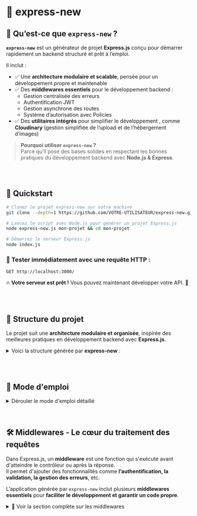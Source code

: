 # 🚀 express-new

## 📌 Qu’est-ce que `express-new` ?

**`express-new`** est un générateur de projet **Express.js** conçu pour démarrer rapidement un backend structuré et prêt à l’emploi.

Il inclut :
- ✅ Une **architecture modulaire et scalable**, pensée pour un développement propre et maintenable  
- ✅ Des **middlewares essentiels** pour le développement backend :  
   - Gestion centralisée des erreurs  
   - Authentification JWT  
   - Gestion asynchrone des routes  
   - Système d’autorisation avec Policies
- ✅ Des **utilitaires intégrés** pour simplifier le développement , comme **Cloudinary** (gestion simplifiée de l’upload et de l’hébergement d’images)

> **Pourquoi utiliser `express-new` ?**  
> Parce qu’il pose des bases solides en respectant les bonnes pratiques du développement backend avec **Node.js & Express**.

<br><br/>

## 🚀 Quickstart


```sh
# Clonez le projet express-new sur votre machine
git clone --depth=1 https://github.com/VOTRE-UTILISATEUR/express-new.git && cd express-new

# Lancez le script avec Node.js pour générer un projet Express.js
node express-new.js mon-projet && cd mon-projet

# Démarrez le serveur Express.js
node index.js
```

### 🔗 Tester immédiatement avec une requête HTTP :
```http
GET http://localhost:3000/
```

🔥 **Votre serveur est prêt !** Vous pouvez maintenant développer votre API. 🚀

<br><br/>

## 📂 Structure du projet

Le projet suit une **architecture modulaire et organisée**, inspirée des meilleures pratiques en développement backend avec **Express.js**.

<details>
<summary>Voici la structure générée par <strong>express-new</strong> :</summary>

```
/mon-projet
│── config/            # Configuration de l'application (ex: connexion à la DB, API externes)
│   ├── cloudinary.js  # Configuration de Cloudinary pour le stockage des fichiers
│   ├── database.js    # Connexion à la base de données MongoDB
│
│── src/               # Contient toute la logique métier de l’application
│   │── controllers/   # Gestion des requêtes HTTP et logique applicative
│   │   ├── auth_controller.js  # Contrôleur pour l'authentification
│   │
│   │── middlewares/   # Middlewares Express.js pour le traitement des requêtes
│   │   ├── async-handler.js    # Middleware pour gérer proprement les erreurs async
│   │   ├── auth_middleware.js  # Middleware d'authentification (JWT)
│   │   ├── authorize.js        # Middleware d’autorisation basé sur les policies
│   │   ├── error-handler.js    # Gestion centralisée des erreurs
│   │
│   │── models/        # Définition des schémas Mongoose pour MongoDB
│   │   ├── User.js    # Modèle utilisateur
│   │
│   │── policies/      # Système d’autorisation (façon Pundit en Ruby)
│   │   ├── base_policy.js  # Base des policies utilisées pour l’accès aux ressources
│   │
│   │── routes/        # Définition des routes de l’API
│   │   ├── auth.js    # Routes liées à l'authentification
│   │
│   │── scripts/       # Scripts utilitaires exécutables manuellement
│   │   ├── console.js # Interface REPL pour interagir avec la base de données
│   │   ├── seed.js    # Script pour insérer des données initiales (seeding)
│   │
│   │── services/      # Services dédiés aux actions métiers transversales
│   |
│   │── utils/             # Fonctions utilitaires globales
│   │   ├── cloudinary.js  # Gestion des uploads sur Cloudinary
│   │   ├── errors.js      # Définition des classes d'erreurs personnalisées
│   │   ├── format.js      # Fonctions de formatage diverses
│   │   ├── mongo_errors.js # Gestion des erreurs MongoDB
│
│── index.js           # Point d’entrée principal du serveur Express.js
│── .env               # Variables d’environnement (⚠ à ne pas commit)
│── .gitignore         # Fichiers à ignorer par Git (ex: node_modules, .env)
│── package.json       # Dépendances et scripts npm
│── package-lock.json  # Verrouillage des versions des dépendances
```
---
</details>

<!---
### **📌 Explication de l’architecture**
L’application suit **une organisation claire** où chaque dossier a un rôle bien défini :

1️⃣ **`config/`** → Centralise les fichiers de configuration (DB, Cloudinary, etc.).  
2️⃣ **`src/`** → Contient **tout le code métier** de l’application.  
   - **`controllers/`** → Gèrent la logique des requêtes HTTP.  
   - **`middlewares/`** → Middlewares Express pour authentification, erreurs, etc.  
   - **`models/`** → Définition des schémas MongoDB.  
   - **`policies/`** → Gestion fine des permissions utilisateur.  
   - **`routes/`** → Définit les routes de l’API.  
   - **`scripts/`** → Scripts utiles à exécuter manuellement.  
   - **`services/`** → Pour encapsuler la logique métier partagée.
   - **`utils/`** → Regroupe des fonctions utilitaires globales.

3️⃣ **Fichiers racine (`index.js`, `.env`, `.gitignore`...)** → Gestion du serveur et configuration.  
---
-->
<br></br>

## 🚀 Mode d'emploi

<details>
<summary>Dérouler le mode d'emploi détaillé</summary>

### 📥 Récupérer le script `express-new`
<details>
<summary>Vous pouvez récupérer le fichier du script avec Git</strong> ou <strong>cURL</strong> :</summary>

#### 🔹 Option 1 : Cloner le dépôt (Git)
```sh
git clone --depth=1 https://github.com/VOTRE-UTILISATEUR/express-new.git && cd express-new
```

#### 🔹 Option 2 : Télécharger uniquement le script (cURL)
```sh
curl -o express-new.js https://raw.githubusercontent.com/VOTRE-UTILISATEUR/express-new/main/express-new.js
```
---
</details>


### 🛠 Générer un projet Express.js

<details>
<summary>Vous pouvez générer un projet Express.js en exécutant directement le script avec <strong>Node.js</strong> :</summary>

```sh
node express-new.js mon-projet
```

Cela va créer un projet backend **Express.js** préconfiguré dans le dossier `mon-projet`.

---
</details>

#### 🔧 Rendre la commande `express-new` disponible globalement  
<details>
<summary>Si vous souhaitez pouvoir exécuter `express-new mon-projet` <strong>depuis n'importe où dans votre terminal</strong> vous pouvez ajouter le script dans un répertoire accessible via votre <strong>$PATH</strong> :</summary>

```sh
chmod +x express-new.js
mv express-new.js /usr/local/bin/express-new
```

Après cela, vous pourrez utiliser la commande raccourcie :

```sh
express-new mon-projet
```
</details>


### 🚀 Démarrer le serveur
<details>
<summary>On démarre le serveur comme ceci :</summary>

#### 📌 Méthode classique :
```sh
node index.js
```
#### 📌 Avec `nodemon` (auto-rechargement) :
```sh
npx nodemon index.js
```

#### Ou si `nodemon` est installé globalement :
```sh
nodemon index.js
```

---
</details>


### 🔗 Tester l’API avec Postman

<details>
<summary>Voici les 3 endpoints disponibles nativement :</summary>

#### 📌 Accéder à la page d’accueil (GET)
```http
GET http://localhost:3000/
```

#### 📌 Créer un utilisateur (Signup) (POST)
```http
POST http://localhost:3000/auth/signup
```

Content-Type: application/json
```json
{
  "email": "test@example.com",
  "password": "monpassword"
}
```

#### 📌 Se connecter (Login) (POST)
```http
POST http://localhost:3000/auth/login
```

Content-Type: application/json
```json
{
  "email": "test@example.com",
  "password": "monpassword"
}
```

🛠 **La réponse contient un token JWT** à utiliser pour les requêtes authentifiées.

---
</details>

🔥 **Votre serveur est opérationnel ! Vous pouvez maintenant explorer et étendre l’API.** 🚀
</details>
<br><br/>

## 🛠 Middlewares - Le cœur du traitement des requêtes

Dans Express.js, un **middleware** est une fonction qui s'exécute avant d'atteindre le contrôleur ou après la réponse.  
Il permet d'ajouter des fonctionnalités comme **l’authentification, la validation, la gestion des erreurs**, etc.

L’application générée par `express-new` inclut plusieurs **middlewares essentiels** pour **faciliter le développement et garantir un code propre**.

<details>
  <summary>📌 Voir la section complète sur les middlewares</summary>


---

### 🛠 `async-handler.js` - Gestion propre des erreurs asynchrones

Dans Express.js, une **erreur survenue dans une fonction `async` ne sera pas captée automatiquement**, ce qui peut **planter le serveur** si elle n'est pas gérée correctement.
<details>
  <summary>Détail</summary>

#### ✅ Problème sans `async-handler`
Sans gestion globale, chaque route nécessiterait **un `try/catch` manuel**, comme ceci :

```javascript
router.post("/signup", async (req, res, next) => {
  try {
    const user = await User.create(req.body);
    res.status(201).json(user);
  } catch (error) {
    next(error);
  }
});
```

👉 **C’est répétitif et peu élégant.**

---

#### 🚀 Solution avec `async-handler`
Le middleware **`async-handler.js`** permet d’écrire des routes **plus propres et plus lisibles** :

```javascript
const asyncHandler = require("../middlewares/async-handler");

router.post(
  "/signup",
  asyncHandler(async (req, res) => {
    const user = await User.create(req.body);
    res.status(201).json(user);
  })
);
```

✅ **L’erreur est automatiquement captée et transmise au gestionnaire global** (`error-handler.js`), sans avoir besoin d’écrire un `try/catch` à chaque fois.

---

#### 📌 Pourquoi utiliser `async-handler.js` ?
✔ **Réduit la duplication du code** (plus besoin de `try/catch` partout)  
✔ **Capture automatiquement les erreurs** et les transmet au middleware d’erreur  
✔ **Facilite la lecture et la maintenance du code**  

---

### 🔎 Résumé :
| 🛠 Middleware | 📌 Rôle |
|--------------|------------------------------------------------|
| `async-handler.js` | Capture les erreurs des fonctions `async` et les transmet au gestionnaire d'erreurs |

---
</details>

### 🔑 `auth_middleware.js` - Identification de l’utilisateur via JWT

Ce middleware s’assure qu’un **utilisateur est bien authentifié** avant d’accéder à certaines routes.  
Il **ne gère pas les permissions**, il se contente **d’identifier l’utilisateur connecté** à partir de son token JWT.

<details>
  <summary>Détail</summary>

---

#### ✅ Problème sans `auth_middleware`
Sans authentification, **l’API ne sait pas qui fait la requête** :

```javascript
router.get("/profile", async (req, res) => {
  res.json({ message: "Bienvenue sur votre profil !" });
});
```
👉 **L'API ne fait aucune distinction entre un utilisateur connecté et un utilisateur anonyme.**  
👉 **On ne sait pas *qui* accède à cette route.**  

---

#### 🚀 Solution avec `auth_middleware.js`
Le middleware **`auth_middleware.js`** vérifie la présence d’un **JWT valide** et **ajoute `req.user`** pour identifier l’utilisateur.

```javascript
const authMiddleware = require("../middlewares/auth_middleware");

router.get("/profile", authMiddleware, async (req, res) => {
  res.json({ message: `Bienvenue, ${req.user.email} !` });
});
```

✅ **Si l’utilisateur n’a pas de token ou si celui-ci est invalide, il reçoit une erreur `401 Unauthorized`.**  
✅ **Si le token est valide, `req.user` est rempli avec les infos de l’utilisateur.**  

---

#### 📌 Pourquoi utiliser `auth_middleware.js` ?
✔ **Permet d’identifier l’utilisateur connecté** via JWT  
✔ **Ajoute automatiquement `req.user` pour les routes protégées**  
✔ **Bloque les requêtes non authentifiées (`401 Unauthorized`)**  
✔ **Facilite l’accès aux informations de l’utilisateur dans les contrôleurs**  

---

### 🔎 Résumé :
| 🛠 Middleware | 📌 Rôle |
|--------------|------------------------------------------------|
| `auth_middleware.js` | Vérifie l’authentification et attache `req.user` à la requête |

## 🔐 Comprendre le fonctionnement de JWT (JSON Web Token)

L’authentification dans ce projet repose sur **JWT (JSON Web Token)**, un standard permettant **d’identifier un utilisateur sans stocker de session côté serveur**.

---

### 📌 Comment fonctionne JWT ?
<details>
  <summary>Détail</summary>
Un <strong>JWT est un jeton signé</strong> qui contient des informations encodées sous forme de trois parties :

```
HEADER.PAYLOAD.SIGNATURE
```

#### 1️⃣ **Header (en-tête)**
- Indique **le type de jeton** (`JWT`) et **l’algorithme de signature** (`HS256`, `RS256`, etc.).
- Ex :  
```json
{
  "alg": "HS256",
  "typ": "JWT"
}
```

#### 2️⃣ **Payload (charge utile)**
- Contient **les données encodées** du jeton, par exemple l’`userId` :
```json
{
  "userId": "67b96ca51d78909d570564dc",
  "iat": 1740204232,
  "exp": 1740809032
}
```
👉 **Ce payload n’est pas chiffré** → il est juste encodé en Base64, donc **facilement lisible**.  
👉 **Il ne doit jamais contenir d’informations sensibles** (ex: mot de passe).  

#### 3️⃣ **Signature**
- Permet de **vérifier l’authenticité** du jeton.  
- Générée avec un secret (`JWT_SECRET`) pour s’assurer que personne n’a modifié le token.  

---

### 🔄 Processus d’authentification avec JWT
1️⃣ **Lors de la connexion (`/auth/login`)**  
   - L’API génère un JWT et l’envoie au client :
```javascript
const token = jwt.sign({ userId: user._id }, process.env.JWT_SECRET, { expiresIn: "7d" });
```
  
2️⃣ **À chaque requête protégée**  
   - Le client envoie son JWT dans le header `Authorization` :
```http
GET /profile
Authorization: Bearer eyJhbGciOiJIUzI1NiIsInR...
```

3️⃣ **Le serveur vérifie et décode le token (`auth_middleware.js`)**  
   - Si la signature est correcte et que le token n’a pas expiré, l’API **récupère `userId` et attache l’utilisateur à `req.user`**.

---

### 🎯 Pourquoi utiliser JWT ?
✔ **Stateless** : Pas besoin de stocker des sessions côté serveur  
✔ **Rapide** : Simple échange de token → moins de requêtes en base  
✔ **Sécurisé** : La signature empêche la modification du token  

---

### ⚠️ Bonnes pratiques de sécurité avec JWT
🔹 **Utiliser des tokens courts (ex: 1h) + un refresh token** pour limiter les risques.  
🔹 **Ne jamais stocker un JWT en localStorage** (risque XSS) → privilégier `httpOnly cookies`.  
🔹 **Toujours utiliser HTTPS** pour éviter le vol de tokens (MITM attacks).  
🔹 **Ne pas stocker d’informations sensibles dans le JWT** (il est lisible par tous).  

---

🔥 **Avec JWT, l’authentification est rapide, efficace et sécurisée !** 🚀
</details>
</details>

### 🔒 `authorize.js` - Gestion des autorisations avec Policies


#### 📌 Pourquoi un middleware d'autorisation ?
L’**authentification (`auth_middleware.js`)** permet d’identifier l’utilisateur, mais **ne suffit pas** pour sécuriser les accès.  
On a besoin d’un **système d’autorisation** pour définir **qui a le droit de faire quoi**.

<details>
  <summary>Détail</summary>

🔹 **Exemple concret :**  
- Un utilisateur authentifié **peut voir son propre profil**, mais **pas celui des autres**.  
- Seul un **admin** peut supprimer un utilisateur.  

C’est là qu’intervient **`authorize.js`**, qui **vérifie si l’utilisateur a les permissions requises avant d’exécuter une action**.

---

#### ✅ Problème sans `authorize.js`
Sans autorisation, **tous les utilisateurs connectés peuvent modifier n’importe quelle ressource**.

##### ❌ Suppression d’un utilisateur sans contrôle :
```javascript
router.delete("/users/:id", async (req, res) => {
  await User.findByIdAndDelete(req.params.id);
  res.json({ message: "Utilisateur supprimé" });
});
```
👉 **N'importe qui peut supprimer un utilisateur** sans restriction.

---

#### 🚀 Solution avec `authorize.js`
Avec `authorize.js`, on **vérifie les permissions de l’utilisateur** avant d’exécuter l’action.

#### 🔹 Fonctionnement du middleware
1️⃣ **Récupération du modèle** et de l’objet concerné (ex: `User.findById(req.params.id)`).  
2️⃣ **Chargement de la Policy associée** (`UserPolicy`, `OfferPolicy`, etc.).  
3️⃣ **Exécution de la vérification** avec la méthode définie dans la Policy (`policy.destroy()` pour une suppression).  
4️⃣ **Si autorisé** → on continue, sinon on bloque avec une erreur `403 Forbidden`.

##### 🔧 Exemple d'utilisation :
```javascript
const authorize = require("../middlewares/authorize");
const User = require("../models/User");

router.delete(
  "/users/:id",
  authMiddleware, // ✅ Vérifie que l'utilisateur est authentifié
  authorize(User, "destroy"), // ✅ Vérifie s'il a le droit de supprimer
  async (req, res) => {
    await User.findByIdAndDelete(req.params.id);
    res.json({ message: "Utilisateur supprimé" });
  }
);
```
✅ **Seul un utilisateur autorisé peut supprimer un compte**.  
✅ **La logique d'autorisation est centralisée dans une Policy**.

---

#### 🛠 Comment fonctionne `authorize.js` ?
Voici l’implémentation simplifiée du middleware :

```javascript
const { ForbiddenError } = require("../utils/errors");

const authorize = (Model, action) => {
  return async (req, res, next) => {
    // ✅ 1. Récupération de l'objet si un `req.params.id` est présent
    const record = req.params.id ? await Model.findById(req.params.id) : null;

    // ✅ 2. Chargement de la Policy associée au modèle
    const PolicyClass = require(`../policies/${Model.modelName.toLowerCase()}_policy`);
    const policy = new PolicyClass(req.user, record);

    // ✅ 3. Vérification de l'autorisation
    if (!policy[action]()) {
      return next(new ForbiddenError()); // ⛔ Erreur 403 si non autorisé
    }

    next(); // 🎯 Tout est validé, on continue
  };
};

module.exports = authorize;
```

---

### 📜 Les Policies et `base_policy.js`
Le middleware `authorize.js` repose sur un **système de Policies** pour gérer **finement les autorisations**.  

<details>
   <summary>Détail</summary>

👉 **Une Policy** est une classe qui définit **qui peut faire quoi sur une ressource donnée**.  
👉 **`base_policy.js`** sert de **classe parent**, mais **n'impose aucun comportement par défaut**.  
👉 **Chaque Policy enfant doit implémenter explicitement ses propres méthodes (`show()`, `update()`, `destroy()`, etc.)**.

---

### 📌 Comment fonctionne une Policy ?

Chaque **Policy** :
1️⃣ **Reçoit l’utilisateur (`req.user`) et la ressource (`record`)** concernée.  
2️⃣ **Hérite de `base_policy.js`**, qui offre uniquement **des outils communs**, sans forcer de logique par défaut.  
3️⃣ **Implémente explicitement les règles d’autorisation** dans chaque Policy spécifique (`user_policy.js`, `offer_policy.js`, etc.).  

---

### 🛠 Implémentation de `base_policy.js`
```javascript
class BasePolicy {
  constructor(user, record) {
    this.user = user;
    this.record = record;
  }

  // ✅ Vérifie si l'utilisateur est le propriétaire de la ressource
  isOwner() {
    return (
      this.user &&
      this.record &&
      this.user._id.toString() === this.record.owner.toString()
    );
  }
}

module.exports = BasePolicy;
```
🔹 **Aucune règle d’autorisation n’est définie dans `base_policy.js`**.  
🔹 **Les Policies spécifiques doivent implémenter leurs propres règles (`show()`, `update()`, `destroy()`, etc.).**  

---

### 🔎 Exemple d'une Policy spécifique : `user_policy.js`
Dans une Policy spécifique, on définit explicitement les **règles d’accès** :

```javascript
const BasePolicy = require("./base_policy");

class UserPolicy extends BasePolicy {
  // ✅ Seul l'utilisateur lui-même ou un admin peut voir son profil
  show() {
    return this.user && (this.isOwner() || this.user.isAdmin);
  }

  // ✅ Seul l'utilisateur lui-même peut modifier son profil
  update() {
    return this.user && this.isOwner();
  }

  // ✅ Seul un admin peut supprimer un utilisateur
  destroy() {
    return this.user && this.user.isAdmin;
  }
}

module.exports = UserPolicy;
```

---

### 📌 Résumé des Policies
| 📜 Policy | 📌 Rôle |
|-----------|--------------------------------------------------|
| `base_policy.js` | Classe parent qui fournit `isOwner()`, mais aucune règle par défaut |
| `user_policy.js` | Définit les règles d’accès pour les utilisateurs |
| `offer_policy.js` | Définit les règles d’accès pour les offres (ex: marketplace) |

✅ **Oblige les développeurs à définir explicitement les permissions**  
✅ **Évite d’avoir des permissions implicites mal comprises**  
✅ **Utilise `isOwner()` pour simplifier les vérifications courantes**  

---

🔥 **Avec `base_policy.js`, chaque Policy est claire et totalement contrôlée par le développeur !** 🚀

</details>


#### 🔎 Résumé
| 🛠 Middleware | 📌 Rôle |
|--------------|------------------------------------------------|
| `authorize.js` | Vérifie si l’utilisateur a le droit d’exécuter une action sur une ressource |

✅ **Séparation claire entre authentification (`qui ?`) et autorisation (`a-t-il le droit ?`)**  
✅ **Centralisation de la logique avec les Policies (`base_policy.js`, `user_policy.js`, etc.)**  
✅ **Facilite la maintenance et l’ajout de nouvelles règles d’accès**  

---

🔥 **Avec `authorize.js`, la gestion des permissions devient flexible et sécurisée !** 🚀
</details>

### ❌ `error-handler.js` - Gestion centralisée des erreurs

#### 📌 Pourquoi un middleware de gestion des erreurs ?
Lorsqu’une erreur survient dans Express.js, **elle doit être capturée et traitée proprement** pour éviter :
- De renvoyer des erreurs non gérées aux utilisateurs.
- D’afficher des messages sensibles en production.
- De dupliquer du code de gestion des erreurs dans chaque route.

<details>
<summary>Détail</summary>

Le **middleware `error-handler.js`** permet de **centraliser la gestion des erreurs** et d’envoyer des réponses formatées de manière uniforme.

---

#### ✅ Problème sans `error-handler.js`
Sans gestion centralisée, chaque route devrait capturer et traiter manuellement ses erreurs :

```javascript
router.get("/example", async (req, res) => {
  try {
    const data = await someAsyncFunction();
    res.json(data);
  } catch (error) {
    res.status(500).json({ error: "Une erreur est survenue" });
  }
});
```
👉 **C’est répétitif, peu maintenable et peut être incohérent d’une route à l’autre.**  

---

#### 🚀 Solution avec `error-handler.js`
Avec un middleware d’erreur, il **suffit de transmettre l’erreur avec `next(error)`**, et **elle sera gérée globalement**.

##### 🔹 Exemple d’utilisation dans une route :
```javascript
router.get("/example", async (req, res, next) => {
  try {
    const data = await someAsyncFunction();
    res.json(data);
  } catch (error) {
    next(error); // ✅ L'erreur est transmise au middleware global
  }
});
```
✅ **Les routes restent propres et lisibles.**  
✅ **L’erreur est capturée automatiquement et traitée de manière uniforme.**

---

#### 🛠 Fonctionnement du middleware `error-handler.js`
Le middleware capture **toutes les erreurs** et renvoie une réponse formatée.


🔎 ***Fonctionnement :***<br>
1️⃣ **Capture toutes les erreurs transmises avec `next(error)`**.  
2️⃣ **Définit un code HTTP approprié (`500` par défaut)**.  
3️⃣ **Retourne un message d’erreur structuré** pour le frontend.  

---

#### 🏆 Résumé
| 🛠 Middleware | 📌 Rôle |
|--------------|------------------------------------------------|
| `error-handler.js` | Capture et gère toutes les erreurs Express de manière uniforme |

✅ **Évite la duplication du code de gestion des erreurs**  
✅ **Améliore la clarté et la maintenabilité du code**  
✅ **Affiche des messages clairs et sécurisés en production**  

---

🔥 **Avec `error-handler.js`, la gestion des erreurs devient simple et efficace !** 🚀
</details>
</details>



